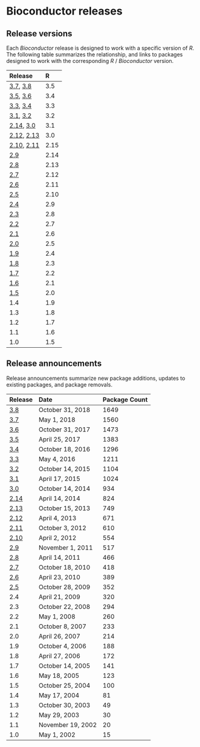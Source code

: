 # Bioconductor releases

## Release versions

Each _Bioconductor_ release is designed to work with a specific
version of _R_. The following table summarizes the relationship, and
links to packages designed to work with the corresponding _R_ /
_Bioconductor_ version.

| Release                                          | R    |
|:-------------------------------------------------|:-----|
| [3.7](/packages/3.7/), [3.8](/packages/3.8/)     | 3.5  |
| [3.5](/packages/3.5/),  [3.6](/packages/3.6/)    | 3.4  |
| [3.3](/packages/3.3/), [3.4](/packages/3.4/)     | 3.3  |
| [3.1](/packages/3.1/), [3.2](/packages/3.2/)     | 3.2  |
| [2.14](/packages/2.14/), [3.0](/packages/3.0/)   | 3.1  |
| [2.12](/packages/2.12/), [2.13](/packages/2.13/) | 3.0  |
| [2.10](/packages/2.10/), [2.11](/packages/2.11/) | 2.15 |
| [2.9](/packages/2.9/)                            | 2.14 |
| [2.8](/packages/2.8/)                            | 2.13 |
| [2.7](/packages/2.7/)                            | 2.12 |
| [2.6](/packages/2.6/)                            | 2.11 |
| [2.5](/packages/2.5/)                            | 2.10 |
| [2.4](/packages/2.4/BiocViews.html)              | 2.9  |
| [2.3](/packages/2.3/BiocViews.html)              | 2.8  |
| [2.2](/packages/2.2/BiocViews.html)              | 2.7  |
| [2.1](/packages/2.1/BiocViews.html)              | 2.6  |
| [2.0](/packages/2.0/BiocViews.html)              | 2.5  |
| [1.9](/packages/1.9/BiocViews.html)              | 2.4  |
| [1.8](/packages/1.8/BiocViews.html)              | 2.3  |
| [1.7](/packages/bioc/1.7/src/contrib/html/)      | 2.2  |
| [1.6](/packages/bioc/1.6/src/contrib/html/)      | 2.1  |
| [1.5](/packages/bioc/1.5/src/contrib/html/)	   | 2.0  |
| 1.4						   | 1.9  |
| 1.3						   | 1.8  |
| 1.2						   | 1.7  |
| 1.1						   | 1.6  |
| 1.0						   | 1.5  |


## Release announcements

Release announcements summarize new package additions, updates to
existing packages, and package removals.

| Release                         | Date             | Package Count	|
|:--------------------------------|:-----------------|:-----------------|
| [3.8](/news/bioc_3_8_release)   | October 31, 2018 |1649		|
| [3.7](/news/bioc_3_7_release)   | May 1, 2018	     |1560		|
| [3.6](/news/bioc_3_6_release)   | October 31, 2017 |1473		|
| [3.5](/news/bioc_3_5_release)   | April 25, 2017   |1383		|
| [3.4](/news/bioc_3_4_release)   | October 18, 2016 |1296		|
| [3.3](/news/bioc_3_3_release)   | May 4, 2016      |1211		|
| [3.2](/news/bioc_3_2_release)   | October 14, 2015 |1104		|
| [3.1](/news/bioc_3_1_release)   | April 17, 2015   |1024		|
| [3.0](/news/bioc_3_0_release)   | October 14, 2014 |934		|
| [2.14](/news/bioc_2_14_release) | April 14, 2014   |824		|
| [2.13](/news/bioc_2_13_release) | October 15, 2013 |749		|
| [2.12](/news/bioc_2_12_release) | April 4, 2013    |671		|
| [2.11](/news/bioc_2_11_release) | October 3, 2012  |610		|
| [2.10](/news/bioc_2_10_release) | April 2, 2012    |554		|
| [2.9](/news/bioc_2_9_release)   | November 1, 2011 |517		|
| [2.8](/news/bioc_2_8_release)   | April 14, 2011   |466		|
| [2.7](/news/bioc_2_7_release)   | October 18, 2010 |418		|
| [2.6](/news/bioc_2_6_release)   | April 23, 2010   |389		|
| [2.5](/news/bioc_2_5_release)   | October 28, 2009 |352		|
| 2.4				  | April 21, 2009   |320		|
| 2.3				  | October 22, 2008 |294		|
| 2.2				  | May 1, 2008	     |260		|
| 2.1				  | October 8, 2007  |233		|
| 2.0				  | April 26, 2007   |214		|
| 1.9				  | October 4, 2006  |188		|
| 1.8				  | April 27, 2006   |172		|
| 1.7				  | October 14, 2005 |141		|
| 1.6				  | May 18, 2005     |123		|
| 1.5				  | October 25, 2004 |100		|
| 1.4				  | May 17, 2004     |81		|
| 1.3				  | October 30, 2003 |49		|
| 1.2				  | May 29, 2003     |30		|
| 1.1				  | November 19, 2002|20		|
| 1.0				  | May 1, 2002	     |15		|